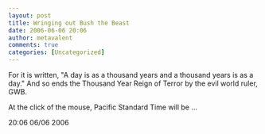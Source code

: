 ```yaml
---
layout: post
title: Wringing out Bush the Beast
date: 2006-06-06 20:06
author: metavalent
comments: true
categories: [Uncategorized]
---
```

For it is written, "A day is as a thousand years and a thousand years is as a day."  And so ends the Thousand Year Reign of Terror by the evil world ruler, GWB.

At the click of the mouse, Pacific Standard Time will be ... 

20:06 06/06 2006
